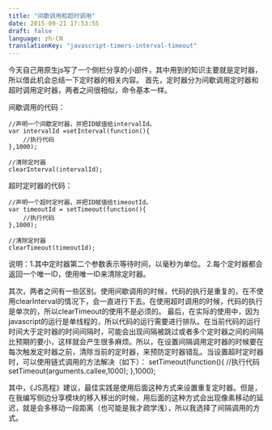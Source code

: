 ```yaml
---
title: "间歇调用和超时调用"
date: 2015-09-21 17:53:55
draft: false
language: zh-CN
translationKey: "javascript-timers-interval-timeout"
---
```



今天自己用原生js写了一个侧栏分享的小部件，其中用到的知识主要就是定时器，所以借此机会总结一下定时器的相关内容。
首先，定时器分为间歇调用定时器和超时调用定时器，两者之间很相似，命令基本一样。

间歇调用的代码：

	//声明一个间歇定时器，并把ID赋值给intervalId。
	var intervalId =setInterval(function(){
		//执行代码
	},1000);

	//清除定时器
	clearInterval(intervalId);

超时定时器的代码：

	//声明一个超时定时器，并把ID赋值给timeoutId。
	var timeoutId =	setTimeout(function(){
		//执行代码
	},1000);

	//清除定时器
	clearTimeout(timeoutId);

说明：1.其中定时器第二个参数表示等待时间，以毫秒为单位。
	  2.每个定时器都会返回一个唯一ID，使用唯一ID来清除定时器。

其次，两者之间有一些区别。使用间歇调用的时候，代码的执行是重复的，在不使用clearInterval的情况下，会一直进行下去。在使用超时调用的时候，代码的执行是单次的，所以clearTimeout的使用不是必须的。
最后，在实际的使用中，因为javascript的运行是单线程的，所以代码的运行需要进行排队。在当前代码的运行时间大于定时器的时间间隔时，可能会出现间隔被跳过或者多个定时器之间的间隔比预期的要小，这样就会产生很多麻烦。所以，在设置间隔调用定时器的时候要在每次触发定时器之前，清除当前的定时器，来预防定时器错乱。当设置超时定时器时，可以使用链式调用的方法解决（如下）：
	setTimeout(function(){
		//执行代码
		setTimeout(arguments.callee,1000);
	},1000);

其中，《JS高程》建议，最佳实践是使用后面这种方式来设置重复定时器。但是，在我编写侧边分享模块的移入移出的时候，用后面的这种方式会出现像素移动的延迟，就是会多移动一段距离（也可能是我才疏学浅），所以我选择了间隔调用的方式。